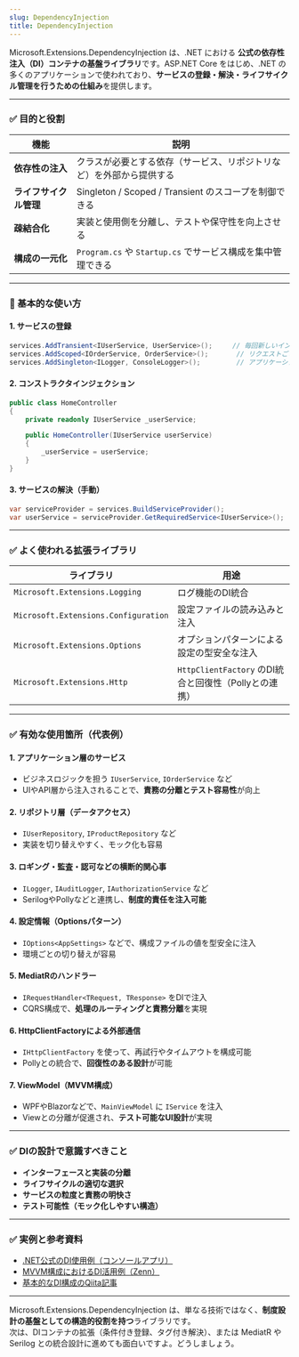 ```yaml
---
slug: DependencyInjection
title: DependencyInjection
---
```


Microsoft.Extensions.DependencyInjection は、.NET における **公式の依存性注入（DI）コンテナの基盤ライブラリ**です。ASP.NET Core をはじめ、.NET の多くのアプリケーションで使われており、**サービスの登録・解決・ライフサイクル管理を行うための仕組み**を提供します。

---

### ✅ 目的と役割

| 機能 | 説明 |
|------|------|
| **依存性の注入** | クラスが必要とする依存（サービス、リポジトリなど）を外部から提供する |
| **ライフサイクル管理** | Singleton / Scoped / Transient のスコープを制御できる |
| **疎結合化** | 実装と使用側を分離し、テストや保守性を向上させる |
| **構成の一元化** | `Program.cs` や `Startup.cs` でサービス構成を集中管理できる |

---

### 🧪 基本的な使い方

#### 1. サービスの登録

```csharp
services.AddTransient<IUserService, UserService>();     // 毎回新しいインスタンス
services.AddScoped<IOrderService, OrderService>();       // リクエストごとに1インスタンス
services.AddSingleton<ILogger, ConsoleLogger>();         // アプリケーション全体で1インスタンス
```

#### 2. コンストラクタインジェクション

```csharp
public class HomeController
{
    private readonly IUserService _userService;

    public HomeController(IUserService userService)
    {
        _userService = userService;
    }
}
```

#### 3. サービスの解決（手動）

```csharp
var serviceProvider = services.BuildServiceProvider();
var userService = serviceProvider.GetRequiredService<IUserService>();
```

---

### ✅ よく使われる拡張ライブラリ

| ライブラリ | 用途 |
|------------|------|
| `Microsoft.Extensions.Logging` | ログ機能のDI統合 |
| `Microsoft.Extensions.Configuration` | 設定ファイルの読み込みと注入 |
| `Microsoft.Extensions.Options` | オプションパターンによる設定の型安全な注入 |
| `Microsoft.Extensions.Http` | `HttpClientFactory` のDI統合と回復性（Pollyとの連携） |

---

### ✅ 有効な使用箇所（代表例）

#### 1. **アプリケーション層のサービス**
- ビジネスロジックを担う `IUserService`, `IOrderService` など
- UIやAPI層から注入されることで、**責務の分離とテスト容易性**が向上

#### 2. **リポジトリ層（データアクセス）**
- `IUserRepository`, `IProductRepository` など
- 実装を切り替えやすく、モック化も容易

#### 3. **ロギング・監査・認可などの横断的関心事**
- `ILogger`, `IAuditLogger`, `IAuthorizationService` など
- SerilogやPollyなどと連携し、**制度的責任を注入可能**

#### 4. **設定情報（Optionsパターン）**
- `IOptions<AppSettings>` などで、構成ファイルの値を型安全に注入
- 環境ごとの切り替えが容易

#### 5. **MediatRのハンドラー**
- `IRequestHandler<TRequest, TResponse>` をDIで注入
- CQRS構成で、**処理のルーティングと責務分離**を実現

#### 6. **HttpClientFactoryによる外部通信**
- `IHttpClientFactory` を使って、再試行やタイムアウトを構成可能
- Pollyとの統合で、**回復性のある設計**が可能

#### 7. **ViewModel（MVVM構成）**
- WPFやBlazorなどで、`MainViewModel` に `IService` を注入
- Viewとの分離が促進され、**テスト可能なUI設計**が実現

---

### ✅ DIの設計で意識すべきこと

- **インターフェースと実装の分離**
- **ライフサイクルの適切な選択**
- **サービスの粒度と責務の明快さ**
- **テスト可能性（モック化しやすい構造）**

---

### ✅ 実例と参考資料

- [.NET公式のDI使用例（コンソールアプリ）](https://learn.microsoft.com/ja-jp/dotnet/core/extensions/dependency-injection-usage)  
- [MVVM構成におけるDI活用例（Zenn）](https://zenn.dev/acntechjp/articles/42c5fdf8f14cf0)  
- [基本的なDI構成のQiita記事](https://qiita.com/YoshijiGates/items/047eb34bfa1eaa0b3032)

---

Microsoft.Extensions.DependencyInjection は、単なる技術ではなく、**制度設計の基盤としての構造的役割を持つ**ライブラリです。  
次は、DIコンテナの拡張（条件付き登録、タグ付き解決）、または MediatR や Serilog との統合設計に進めても面白いですよ。どうしましょう。
